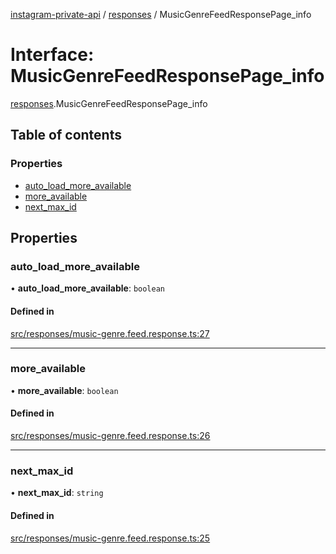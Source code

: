 [instagram-private-api](../../README.md) / [responses](../../modules/responses.md) / MusicGenreFeedResponsePage_info

# Interface: MusicGenreFeedResponsePage\_info

[responses](../../modules/responses.md).MusicGenreFeedResponsePage_info

## Table of contents

### Properties

- [auto\_load\_more\_available](MusicGenreFeedResponsePage_info.md#auto_load_more_available)
- [more\_available](MusicGenreFeedResponsePage_info.md#more_available)
- [next\_max\_id](MusicGenreFeedResponsePage_info.md#next_max_id)

## Properties

### auto\_load\_more\_available

• **auto\_load\_more\_available**: `boolean`

#### Defined in

[src/responses/music-genre.feed.response.ts:27](https://github.com/Nerixyz/instagram-private-api/blob/b3351b9/src/responses/music-genre.feed.response.ts#L27)

___

### more\_available

• **more\_available**: `boolean`

#### Defined in

[src/responses/music-genre.feed.response.ts:26](https://github.com/Nerixyz/instagram-private-api/blob/b3351b9/src/responses/music-genre.feed.response.ts#L26)

___

### next\_max\_id

• **next\_max\_id**: `string`

#### Defined in

[src/responses/music-genre.feed.response.ts:25](https://github.com/Nerixyz/instagram-private-api/blob/b3351b9/src/responses/music-genre.feed.response.ts#L25)
